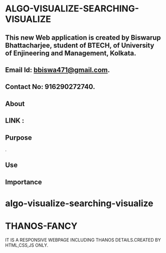 # ALGO-VISUALIZE-SEARCHING-VISUALIZE
## This new Web application is created by Biswarup Bhattacharjee, student of BTECH, of University of Enjineering and Management, Kolkata.
## Email Id: bbiswa471@gmail.com. 
## Contact No: 916290272740. 
## About 

## LINK : 
## Purpose
.
## Use

## Importance
 
# algo-visualize-searching-visualize

# THANOS-FANCY
IT IS A RESPONSIVE WEBPAGE INCLUDING THANOS DETAILS.CREATED BY HTML,CSS,JS ONLY.
